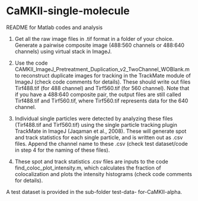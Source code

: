 # CaMKII-single-molecule



README for Matlab codes and analysis

1. Get all the raw image files in .tif format in a folder of your choice. Generate a pairwise composite image (488:560 channels or 488:640 channels) using virtual stack in ImageJ.

2. Use the code CAMKII_ImageJ_Pretreatment_Duplication_v2_TwoChannel_WOBlank.m to reconstruct duplicate images for tracking in the TrackMate module of ImageJ (check code comments for details). These should write out files Tirf488.tif (for 488 channel) and Tirf560.tif (for 560 channel). Note that if you have a 488:640 composite pair, the output files are still called Tirf488.tif and Tirf560.tif, where Tirf560.tif represents data for the 640 channel.

3. Individual single particles were detected by analyzing these files (Tirf488.tif and Tirf560.tif) using the single particle tracking plugin TrackMate in ImageJ (Jaqaman et al., 2008). These will generate spot and track statistics for each single particle, and is written out as .csv files. Append the channel name to these .csv (check test dataset/code in step 4 for the naming of these files).

4. These spot and track statistics .csv files are inputs to the code find_coloc_plot_intensity.m, which calculates the fraction of colocalization and plots the intensity histograms (check code comments for details).

A test dataset is provided in the sub-folder test-data- for-CaMKII-alpha.



